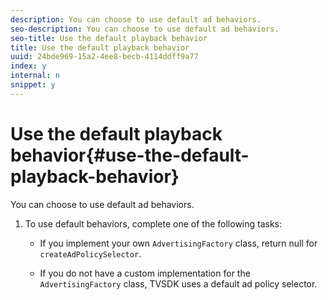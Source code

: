 ```yaml
---
description: You can choose to use default ad behaviors.
seo-description: You can choose to use default ad behaviors.
seo-title: Use the default playback behavior
title: Use the default playback behavior
uuid: 24bde969-15a2-4ee8-becb-4114ddff9a77
index: y
internal: n
snippet: y
---
```


# Use the default playback behavior{#use-the-default-playback-behavior}

You can choose to use default ad behaviors.

1. To use default behaviors, complete one of the following tasks:

    * If you implement your own `AdvertisingFactory` class, return null for `createAdPolicySelector`. 
    
    * If you do not have a custom implementation for the `AdvertisingFactory` class, TVSDK uses a default ad policy selector.

